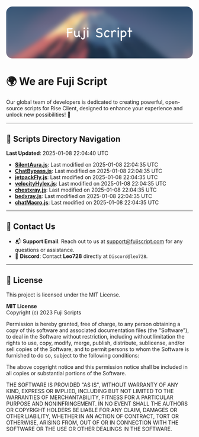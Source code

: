 ![Banner](.github/b.webp)

# 🌍 **We are Fuji Script**

Our global team of developers is dedicated to creating powerful, open-source scripts for Rise Client, designed to enhance your experience and unlock new possibilities! 🌟

---
<!-- SCRIPTS_NAVIGATION_START -->
## 📂 **Scripts Directory Navigation**

**Last Updated**: 2025-01-08 22:04:40 UTC

- **[SilentAura.js](scripts/SilentAura.js)**: Last modified on 2025-01-08 22:04:35 UTC
- **[ChatBypass.js](scripts/ChatBypass.js)**: Last modified on 2025-01-08 22:04:35 UTC
- **[jetpackFly.js](scripts/jetpackFly.js)**: Last modified on 2025-01-08 22:04:35 UTC
- **[velocityHylex.js](scripts/velocityHylex.js)**: Last modified on 2025-01-08 22:04:35 UTC
- **[chestxray.js](scripts/chestxray.js)**: Last modified on 2025-01-08 22:04:35 UTC
- **[bedxray.js](scripts/bedxray.js)**: Last modified on 2025-01-08 22:04:35 UTC
- **[chatMacro.js](scripts/chatMacro.js)**: Last modified on 2025-01-08 22:04:35 UTC

<!-- SCRIPTS_NAVIGATION_END -->

---

## 💬 **Contact Us**  
- 📬 **Support Email**: Reach out to us at [support@fujiscript.com](mailto:support@fujiscript.com) for any questions or assistance.  
- 💬 **Discord**: Contact **Leo728** directly at `Discord@leo728`.

---

## 📜 **License**

This project is licensed under the MIT License.  

**MIT License**  
Copyright (c) 2023 Fuji Scripts  

Permission is hereby granted, free of charge, to any person obtaining a copy of this software and associated documentation files (the "Software"), to deal in the Software without restriction, including without limitation the rights to use, copy, modify, merge, publish, distribute, sublicense, and/or sell copies of the Software, and to permit persons to whom the Software is furnished to do so, subject to the following conditions:  

The above copyright notice and this permission notice shall be included in all copies or substantial portions of the Software.  

THE SOFTWARE IS PROVIDED "AS IS", WITHOUT WARRANTY OF ANY KIND, EXPRESS OR IMPLIED, INCLUDING BUT NOT LIMITED TO THE WARRANTIES OF MERCHANTABILITY, FITNESS FOR A PARTICULAR PURPOSE AND NONINFRINGEMENT. IN NO EVENT SHALL THE AUTHORS OR COPYRIGHT HOLDERS BE LIABLE FOR ANY CLAIM, DAMAGES OR OTHER LIABILITY, WHETHER IN AN ACTION OF CONTRACT, TORT OR OTHERWISE, ARISING FROM, OUT OF OR IN CONNECTION WITH THE SOFTWARE OR THE USE OR OTHER DEALINGS IN THE SOFTWARE.  
